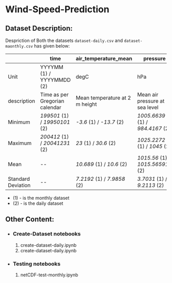 # Wind-Speed-Prediction

## Dataset Description:

Despriction of Both the datasets `dataset-daily.csv` and `dataset-maonthly.csv` has given below:

|             | time                      | air_temperature_mean | pressure | wind_direction | wind_speed |
|-------------|---------------------------|----------------------|----------|----------------|------------|
| Unit        | YYYYMM (1) / YYYYMMDD (2) | degC                 | hPa      | deg            | m/s        |
| description | Time as per Gregorian calendar | Mean temperature at 2 m height | Mean air pressure at sea level | Wind direction in 10 m height | Mean wind speed at 10 m height |
| Minimum | *199501* (1) / *19950101* (2) | *-3.6* (1) / *-13.7* (2)  | *1005.6639* (1) / *984.4167* (2)  | *7* (1) / *0* (2)     | *2.3* (1) / *0.7* (2) |
| Maximum | *200412* (1) / *20041231* (2) | *23* (1) / *30.6* (2)     | *1025.2272* (1) / *1045* (2)      | *359* (1) / *359* (2) | *5.2* (1) / *10.3* (2) |
| Mean | --                               | *10.689* (1) / *10.6* (2) | *1015.56* (1) / *1015.565916* (2) | *225.425* (1) / *200.6731* (2) | *3.4691*(1) / *3.46367* (2) |
| Standard Deviation | --                 | *7.2192* (1) /  *7.9858* (2) | *3.7031* (1) / *9.2113* (2) | *68.5984* (1) / *90.7423* (2) | *0.5982* (1) / *1.458* (2) |

- (1) - is the monthly dataset
- (2) - is the daily dataset

## Other Content:

- ### Create-Dataset notebooks
    1. create-dataset-daily.ipynb
    2. create-dataset-daily.ipynb

- ### Testing notebooks
    1.  netCDF-test-monthly.ipynb

